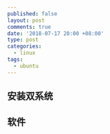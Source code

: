 ```yaml
---
published: false
layout: post
comments: true
date: '2018-07-17 20:00 +08:00'
type: post
categories:
  - linux
tags:
  - ubuntu
---
```



## 安装双系统

## 软件

